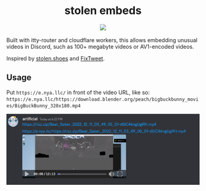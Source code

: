 <h1 align="center">stolen embeds</h1>
<p align="center">
  <a href="https://skillicons.dev">
    <img src="https://skillicons.dev/icons?i=workers,discord,pnpm" />
  </a>
</p>
Built with itty-router and cloudflare workers, this allows embedding unusual videos in Discord, such as 100+ megabyte videos or AV1-encoded videos.

Inspired by [stolen.shoes](https://stolen.shoes/) and [FixTweet](https://github.com/FixTweet/FxTwitter).

## Usage

Put `https://e.nya.llc/` in front of the video URL, like so:
`https://e.nya.llc/https://download.blender.org/peach/bigbuckbunny_movies/BigBuckBunny_320x180.mp4`

![screenshot from discord of two messages. shows one link to a video file, not embedding. shows the same link with emb.arti.lol in front of it, which embeds](screenshot.png)
